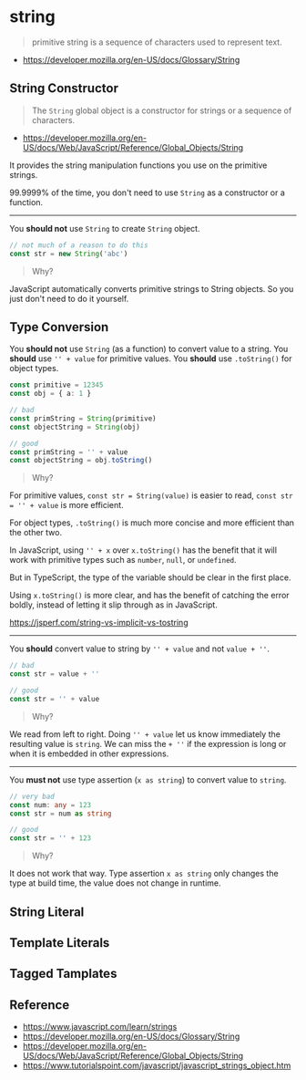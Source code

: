 # string

> primitive string is a sequence of characters used to represent text.

- <https://developer.mozilla.org/en-US/docs/Glossary/String>

## String Constructor

> The `String` global object is a constructor for strings or a sequence of characters.

- <https://developer.mozilla.org/en-US/docs/Web/JavaScript/Reference/Global_Objects/String>

It provides the string manipulation functions you use on the primitive strings.

99.9999% of the time,
you don't need to use `String` as a constructor or a function.

---

You **should not** use `String` to create `String` object.

```ts
// not much of a reason to do this
const str = new String('abc')
```

> Why?

JavaScript automatically converts primitive strings to String objects.
So you just don't need to do it yourself.

## Type Conversion

You **should not** use `String` (as a function) to convert value to a string.
You **should** use `'' + value` for primitive values.
You **should** use `.toString()` for object types.

```ts
const primitive = 12345
const obj = { a: 1 }

// bad
const primString = String(primitive)
const objectString = String(obj)

// good
const primString = '' + value
const objectString = obj.toString()
```

> Why?

For primitive values,
`const str = String(value)` is easier to read,
`const str = '' + value` is more efficient.

For object types,
`.toString()` is much more concise and more efficient than the other two.

In JavaScript,
using `'' + x` over `x.toString()` has the benefit that it will work with primitive types such as `number`, `null`, or `undefined`.

But in TypeScript,
the type of the variable should be clear in the first place.

Using `x.toString()` is more clear,
and has the benefit of catching the error boldly,
instead of letting it slip through as in JavaScript.

<https://jsperf.com/string-vs-implicit-vs-tostring>

---

You **should** convert value to string by `'' + value` and not `value + ''`.

```ts
// bad
const str = value + ''

// good
const str = '' + value
```

> Why?

We read from left to right.
Doing `'' + value` let us know immediately the resulting value is `string`.
We can miss the `+ ''` if the expression is long or when it is embedded in other expressions.

---

You **must not** use type assertion (`x as string`) to convert value to `string`.

```ts
// very bad
const num: any = 123
const str = num as string

// good
const str = '' + 123
```

> Why?

It does not work that way.
Type assertion `x as string` only changes the type at build time,
the value does not change in runtime.

## String Literal

## Template Literals

## Tagged Tamplates

## Reference

- <https://www.javascript.com/learn/strings>
- <https://developer.mozilla.org/en-US/docs/Glossary/String>
- <https://developer.mozilla.org/en-US/docs/Web/JavaScript/Reference/Global_Objects/String>
- <https://www.tutorialspoint.com/javascript/javascript_strings_object.htm>
